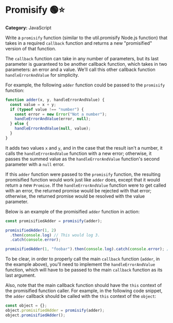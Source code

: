# Promisify 🟢⭐

**Category:** JavaScript

Write a `promisify` function (similar to the util.promisify Node.js function) that takes in a required `callback` function and returns a new "promisified" version of that function.

The `callback` function can take in any number of parameters, but its last parameter is guaranteed to be another callback function, which takes in two parameters: an error and a value. We'll call this other callback function `handleErrorAndValue` for simplicity.

For example, the following `adder` function could be passed to the `promisify` function:

```javascript
function adder(x, y, handleErrorAndValue) {
  const value = x + y;
  if (typeof value !== "number") {
    const error = new Error("Not a number");
    handleErrorAndValue(error, null);
  } else {
    handleErrorAndValue(null, value);
  }
}
```

It adds two values `x` and `y`, and in the case that the result isn't a number, it calls the `handleErrorAndValue` function with a new error; otherwise, it passes the summed value as the `handleErrorAndValue` function's second parameter with a `null` error.

If this `adder` function were passed to the `promisify` function, the resulting promisified function would work just like `adder` does, except that it would return a new `Promise`. If the `handleErrorAndValue` function were to get called with an error, the returned promise would be rejected with that error; otherwise, the returned promise would be resolved with the value parameter.

Below is an example of the promisified `adder` function in action:

```javascript
const promisifiedAdder = promisify(adder);

promisifiedAdder(1, 2)
  .then(console.log) // This would log 3.
  .catch(console.error);

promisifiedAdder(1, "foobar").then(console.log).catch(console.error); // An error would be caught and logged.
```

To be clear, in order to properly call the main `callback` function (`adder`, in the example above), you'll need to implement the `handleErrorAndValue` function, which will have to be passed to the main `callback` function as its last argument.

Also, note that the main callback function should have the `this` context of the promisified function caller. For example, in the following code snippet, the `adder` callback should be called with the `this` context of the `object`:

```javascript
const object = {};
object.promisifiedAdder = promisify(adder);
object.promisifiedAdder();
```
